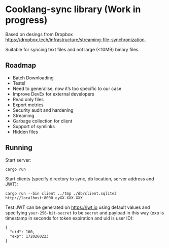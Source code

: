 # Cooklang-sync library (Work in progress)

Based on desings from Dropbox https://dropbox.tech/infrastructure/streaming-file-synchronization.

Suitable for syncing text files and not large (<10MB) binary files.

## Roadmap

- Batch Downloading
- Tests!
- Need to generalise, now it’s too specific to our case
- Improve DevEx for external developers
- Read only files
- Export metrics
- Security audit and hardening
- Streaming
- Garbage collection for client
- Support of symlinks
- Hidden files

## Running

Start server:

    cargo run


Start clients (specify directory to sync, db location, server address and JWT):

    cargo run --bin client ../tmp ./db/client.sqlite3 http://localhost:8000 eyXX.XXX.XXX

Test JWT can be generated on https://jwt.io using default values and specifying `your-256-bit-secret` to be `secret` and payload in this way (exp is timestamp in seconds for token expiration and uid is user ID):

    {
      "uid": 100,
      "exp": 1720260223
    }

